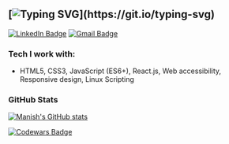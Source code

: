 <!-- ### Hi I'm Manish :) -->

## [![Typing SVG](https://readme-typing-svg.demolab.com?font=Fira+Code&pause=1000&color=30A8DC&width=435&lines=Hi%2C+I'm+Manish!)](https://git.io/typing-svg)

[![LinkedIn Badge](https://img.shields.io/badge/LinkedIn-0077B5?style=for-the-badge&logo=linkedin&logoColor=white)](https://www.linkedin.com/in/manish--mehra/)
[![Gmail Badge](https://img.shields.io/badge/Gmail-D14836?style=for-the-badge&logo=gmail&logoColor=white)](mailto:manishmehra212@gmail.com)

<!-- I am a Software Developer specializing in front end web technologies. -->

<!-- - I'm based in New Delhi, India
- You can contact me at [mannyoii@protonmail.com](mailto:mannyoii@protonmail.com)
- I'm currently learning React -->

### Tech I work with:

<!-- <p>My primary skills include:</p> -->

- HTML5, CSS3, JavaScript (ES6+), React.js, Web accessibility, Responsive design, Linux Scripting

### GitHub Stats

[![Manish's GitHub stats](https://github-readme-stats.vercel.app/api?username=mannyoii)](https://github.com/mannyoii/)

[![Codewars Badge](https://www.codewars.com/users/mannyoii/badges/small)](https://www.codewars.com/users/mannyoii)
